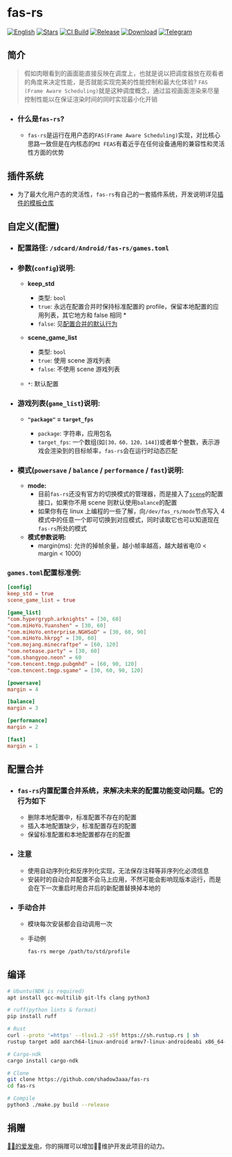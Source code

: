 # **fas-rs**

[![English][readme-en-badge]][readme-en-url]
[![Stars][stars-badge]][stars-url]
[![CI Build][ci-badge]][ci-url]
[![Release][release-badge]][release-url]
[![Download][download-badge]][download-url]
[![Telegram][telegram-badge]][telegram-url]

[readme-en-badge]: https://img.shields.io/badge/README-English-blue.svg?style=for-the-badge&logo=readme
[readme-en-url]: README_EN.md
[stars-badge]: https://img.shields.io/github/stars/shadow3aaa/fas-rs?style=for-the-badge&logo=github
[stars-url]: https://github.com/shadow3aaa/fas-rs
[ci-badge]: https://img.shields.io/github/actions/workflow/status/shadow3aaa/fas-rs/ci.yml?style=for-the-badge&label=CI%20Build&logo=githubactions
[ci-url]: https://github.com/shadow3aaa/fas-rs/actions/workflows/ci.yml
[release-badge]: https://img.shields.io/github/v/release/shadow3aaa/fas-rs?style=for-the-badge&logo=rust
[release-url]: https://github.com/shadow3aaa/fas-rs/releases/latest
[download-badge]: https://img.shields.io/github/downloads/shadow3aaa/fas-rs/total?style=for-the-badge
[download-url]: https://github.com/shadow3aaa/fas-rs/releases/latest
[telegram-badge]: https://img.shields.io/badge/Group-blue?style=for-the-badge&logo=telegram&label=Telegram
[telegram-url]: https://t.me/fas_rs_official

## **简介**

> 假如肉眼看到的画面能直接反映在调度上，也就是说以把调度器放在观看者的角度来决定性能，是否就能实现完美的性能控制和最大化体验? `FAS (Frame Aware Scheduling)`就是这种调度概念，通过监视画面渲染来尽量控制性能以在保证渲染时间的同时实现最小化开销

- ### **什么是`fas-rs`?**

  - `fas-rs`是运行在用户态的`FAS(Frame Aware Scheduling)`实现，对比核心思路一致但是在内核态的`MI FEAS`有着近乎在任何设备通用的兼容性和灵活性方面的优势

## **插件系统**

- 为了最大化用户态的灵活性，`fas-rs`有自己的一套插件系统，开发说明详见[插件的模板仓库](https://github.com/shadow3aaa/fas-rs-extension-module-template)

## **自定义(配置)**

- ### **配置路径: `/sdcard/Android/fas-rs/games.toml`**

- ### **参数(`config`)说明:**

  - **keep_std**

    - 类型: `bool`
    - `true`: 永远在配置合并时保持标准配置的 profile，保留本地配置的应用列表，其它地方和 false 相同 \*
    - `false`: 见[配置合并的默认行为](#配置合并)

  - **scene_game_list**

    - 类型: `bool`
    - `true`: 使用 scene 游戏列表
    - `false`: 不使用 scene 游戏列表

  - `*`: 默认配置

- ### **游戏列表(`game_list`)说明:**

  - **`"package"` = `target_fps`**

    - `package`: 字符串，应用包名
    - `target_fps`: 一个数组(如`[30，60，120，144]`)或者单个整数，表示游戏会渲染到的目标帧率，`fas-rs`会在运行时动态匹配

- ### **模式(`powersave` / `balance` / `performance` / `fast`)说明:**

  - **mode:**
    - 目前`fas-rs`还没有官方的切换模式的管理器，而是接入了[`scene`](http://vtools.omarea.com)的配置接口，如果你不用 scene 则默认使用`balance`的配置
    - 如果你有在 linux 上编程的一些了解，向`/dev/fas_rs/mode`节点写入 4 模式中的任意一个即可切换到对应模式，同时读取它也可以知道现在`fas-rs`所处的模式
  - **模式参数说明:**
    - margin(ms): 允许的掉帧余量，越小帧率越高，越大越省电(0 < margin < 1000)

### **`games.toml`配置标准例:**

```toml
[config]
keep_std = true
scene_game_list = true

[game_list]
"com.hypergryph.arknights" = [30, 60]
"com.miHoYo.Yuanshen" = [30, 60]
"com.miHoYo.enterprise.NGHSoD" = [30, 60, 90]
"com.miHoYo.hkrpg" = [30, 60]
"com.mojang.minecraftpe" = [60, 120]
"com.netease.party" = [30, 60]
"com.shangyoo.neon" = 60
"com.tencent.tmgp.pubgmhd" = [60, 90, 120]
"com.tencent.tmgp.sgame" = [30, 60, 90, 120]

[powersave]
margin = 4

[balance]
margin = 3

[performance]
margin = 2

[fast]
margin = 1
```

## **配置合并**

- ### `fas-rs`内置配置合并系统，来解决未来的配置功能变动问题。它的行为如下

  - 删除本地配置中，标准配置不存在的配置
  - 插入本地配置缺少，标准配置存在的配置
  - 保留标准配置和本地配置都存在的配置

- ### 注意

  - 使用自动序列化和反序列化实现，无法保存注释等非序列化必须信息
  - 安装时的自动合并配置不会马上应用，不然可能会影响现版本运行，而是会在下一次重启时用合并后的新配置替换掉本地的

- ### 手动合并

  - 模块每次安装都会自动调用一次
  - 手动例

    ```bash
    fas-rs merge /path/to/std/profile
    ```

## **编译**

```bash
# Ubuntu(NDK is required)
apt install gcc-multilib git-lfs clang python3

# ruff(python lints & format)
pip install ruff

# Rust
curl --proto '=https' --tlsv1.2 -sSf https://sh.rustup.rs | sh
rustup target add aarch64-linux-android armv7-linux-androideabi x86_64-linux-android i686-linux-android

# Cargo-ndk
cargo install cargo-ndk

# Clone
git clone https://github.com/shadow3aaa/fas-rs
cd fas-rs

# Compile
python3 ./make.py build --release
```

## **捐赠**

[🐷🐷的爱发电](https://afdian.com/a/shadow3qaq)，你的捐赠可以增加🐷🐷维护开发此项目的动力。
